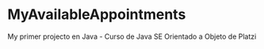# MyAvailableAppointments
My primer projecto en Java - Curso de Java SE Orientado a Objeto de Platzi
